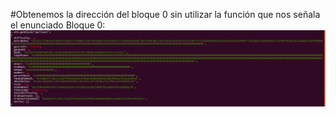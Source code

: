 #Obtenemos la dirección del bloque 0 sin utilizar la función que nos señala el enunciado
Bloque 0: 
![alt text](https://github.com/PedroCCBlck/Dise-o-y-desarrollo/blob/master/PEC1/bloque0.png "Bloque 0")

